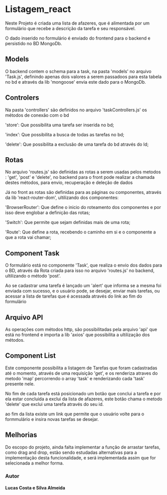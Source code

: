 # Listagem_react

Neste Projeto é criada uma lista de afazeres, que é alimentada por um 
formulário que recebe a descrição da tarefa e seu responsável.

O dado inserido no formulário é enviado do frontend para o backend e persistido no BD MongoDb.

## Models

O backend contem o schema para a task, na pasta 'models' no arquivo 'Task.js', definindo apenas dois valores
a serem passadoos para esta tabela no bd e através da lib 'mongoose' envia este dado para o MongoDb.

## Controlers

Na pasta 'controllers' são definidos no arquivo 'taskControllers.js' os métodos de conexão com o bd 

'store': Que possibilita uma tarefa ser inserida no bd;

'index': Que possibilita a busca de todas as tarefas no bd;

'delete': Que possibilita a exclusão de uma tarefa do bd através do Id;

## Rotas

No arquivo 'routes.js' são definidas as rotas a serem usadas pelos metodos : 'get', 'post' e 'delete', no backend
para o front pode realizar a chamada destes métodos, para envio, recuperação e deleção de dados 

Já no front as rotas são definidas para as páginas ou componentes, através da lib 'react-router-dom', ultilizando dos
componentes:

'BrowserRouter': Que define o inicio do roteamento dos componentes e por isso deve englobar a definição das rotas;

'Switch': Que permite que sejam definidas mais de uma rota;

'Route': Que define a rota, recebendo o caminho em si e o componente a que a rota vai chamar;

## Component Task

O formulário está no componente 'Task', que realiza o envio dos dados para o BD, 
através da Rota criada para isso no arquivo 'routes.js' no backend, ultilizando o método 'post'.

Ao se cadastrar uma tarefa é lançado um 'alert' que informa se a mesma foi enviada com sucesso, e o usuário 
pode, se desejar, enviar mais tarefas, ou acessar a lista de tarefas que é acessada através do link ao fim do formulário

## Arquivo API

As operações com métodos http, são possibilitadas pela arquivo 'api' que está no frontend 
e importa a lib 'axios' que possibilita a ultilização dos métodos.

## Component List 

Este componente possibilita a listagem de Tarefas que foram cadastradas até o momento, através de uma requisição
'get', e os renderiza atraves do metodo 'map' percorrendo o array 'task' e renderizando cada 'task' presente nele.

No fim de cada tarefa está posicionado um botão que conclui a tarefa e por ela estar concluida a exclui da lista de afazeres,
este botão chama o metodo 'delete' que exclui uma tarefa através do seu id.

ao fim da lista existe um link que permite que o usuário volte para o formmulário e insira novas tarefas se desejar.

## Melhorias 

Do escopo do projeto, ainda falta implementar a função de arrastar tarefas, como drag and drop, estão sendo estudadas alternativas 
para a implementação desta funcionalidade, e será implementada assim que for selecionada a melhor forma.

### Autor

#### Lucas Costa e Silva Almeida




